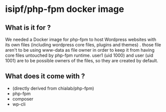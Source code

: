 # isipf/php-fpm docker image

## What is it for ?
We needed a Docker image for php-fpm to host Wordpress websites
with its own files (including wordpress core files, plugins and themes)
. those file aren't to be using www-data as file owner in order to keep it from having core files untouched by php-fpm runtime.
user1 (uid 1000) and user (uid 1001) are to be possible owners of the files, so they are created by default.

## What does it come with ?

- (directly derived from chialab/php-fpm)
- php-fpm
- composer
- wp-cli
